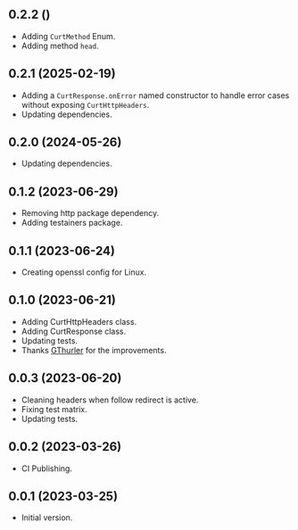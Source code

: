 ## 0.2.2 ()

- Adding `CurtMethod` Enum.
- Adding method `head`.

## 0.2.1 (2025-02-19)

- Adding a `CurtResponse.onError` named constructor to handle error cases
  without exposing `CurtHttpHeaders`.
- Updating dependencies.

## 0.2.0 (2024-05-26)

- Updating dependencies.

## 0.1.2 (2023-06-29)

- Removing http package dependency.
- Adding testainers package.

## 0.1.1 (2023-06-24)

- Creating openssl config for Linux.

## 0.1.0 (2023-06-21)

- Adding CurtHttpHeaders class.
- Adding CurtResponse class.
- Updating tests.
- Thanks [GThurler](https://github.com/GThurler) for the improvements.

## 0.0.3 (2023-06-20)

- Cleaning headers when follow redirect is active.
- Fixing test matrix.
- Updating tests.

## 0.0.2 (2023-03-26)

- CI Publishing.

## 0.0.1 (2023-03-25)

- Initial version.
